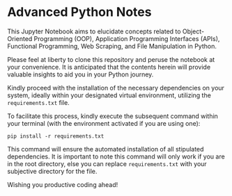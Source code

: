 # Advanced Python Notes

This Jupyter Notebook aims to elucidate concepts related to Object-Oriented Programming (OOP), Application Programming Interfaces (APIs), Functional Programming, Web Scraping, and File Manipulation in Python.

Please feel at liberty to clone this repository and peruse the notebook at your convenience. It is anticipated that the contents herein will provide valuable insights to aid you in your Python journey.

Kindly proceed with the installation of the necessary dependencies on your system, ideally within your designated virtual environment, utilizing the `requirements.txt` file. 

To facilitate this process, kindly execute the subsequent command within your terminal (with the environment activated if you are using one):

`pip install -r requirements.txt`

This command will ensure the automated installation of all stipulated dependencies. It is important to note this command will only work if you are in the root directory, else you can replace `requirements.txt` with your subjective directory for the file.

Wishing you productive coding ahead!
